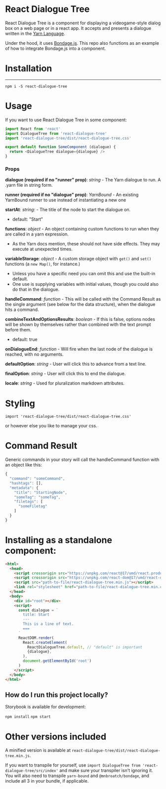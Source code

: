 # React Dialogue Tree

React Dialogue Tree is a component for displaying a videogame-style dialog box on a web page or in a react app. It accepts and presents a dialogue written in the [Yarn Language](https://yarnspinner.dev/).

Under the hood, it uses [Bondage.js](https://github.com/mnbroatch/bondage). This repo also functions as an example of how to integrate Bondage.js into a component.

# Installation
----------------

`npm i -S react-dialogue-tree`


# Usage

If you want to use React Dialogue Tree in some component:

```javascript
import React from 'react'
import DialogueTree from 'react-dialogue-tree'
import 'react-dialogue-tree/dist/react-dialogue-tree.css'

export default function SomeComponent (dialogue) {
  return <DialogueTree dialogue={dialogue} /> 
}
```

### Props

**dialogue (required if no "runner" prop)**: *string* - The Yarn dialogue to run. A .yarn file in string form.

**runner (required if no "dialogue" prop)**: *YarnBound* - An existing YarnBound runner to use instead of instantiating a new one

**startAt**: *string*: - The title of the node to start the dialogue on.
  - default: "Start"

**functions**: *object* - An object containing custom functions to run when they are called in a yarn expression.
  - As the Yarn docs mention, these should not have side effects. They may execute at unexpected times.

**variableStorage**: *object* - A custom storage object with `get()` and `set()` functions (a `new Map()`, for instance.)
  - Unless you have a specific need you can omit this and use the built-in default.
  - One use is supplying variables with initial values, though you could also do that in the dialogue.

**handleCommand**: *function* - This will be called with the Command Result as the single argument (see below for the data structure), when the dialogue hits a command.

**combineTextAndOptionsResults**: *boolean* - If this is false, options nodes will be shown by themselves rather than combined with the text prompt before them.
  - default: true

**onDialogueEnd**: *function* - Will fire when the last node of the dialogue is reached, with no arguments.

**defaultOption**: *string* - User will click this to advance from a text line.

**finalOption**: *string* - User will click this to end the dialogue.

**locale**: *string* - Used for pluralization markdown attributes.

# Styling

`import 'react-dialogue-tree/dist/react-dialogue-tree.css'`

or however else you like to manage your css.


# Command Result

Generic commands in your story will call the handleCommand function with an object like this:

```javascript
{
  "command": "someCommand",
  "hashtags": [],
  "metadata": {
    "title": "StartingNode",
    "someTag": "someTag",
    "filetags": [
      "someFiletag"
    ]
  }
}
```


# Installing as a standalone component:

```html
<html>
  <head>
    <script crossorigin src="https://unpkg.com/react@17/umd/react.production.min.js"></script>
    <script crossorigin src="https://unpkg.com/react-dom@17/umd/react-dom.production.min.js"></script>
    <script src="path-to-file/react-dialogue-tree.min.js"></script>
    <link rel="stylesheet" href="path-to-file/react-dialogue-tree.min.css">
  </head>
  <body>
    <div id="root"></div>
    <script>
      const dialogue = `
        title: Start
        ---
        This is a line of text.
        ===
      `
      ReactDOM.render(
        React.createElement(
          ReactDialogueTree.default, // "default" is important
          {dialogue},
        ),
        document.getElementById('root')
      )
    </script>
  </body>
</html>
```


How do I run this project locally?
----------------

Storybook is available for development:

`npm install`
`npm start`


# Other versions included

A minified version is available at `react-dialogue-tree/dist/react-dialogue-tree.min.js`.

If you want to transpile for yourself, use `import DialogueTree from 'react-dialogue-tree/src/index'` and make sure your transpiler isn't ignoring it. You will also need to transpile `yarn-bound` and `@mnbroatch/bondage`, and include all 3 in your bundle, if applicable.
